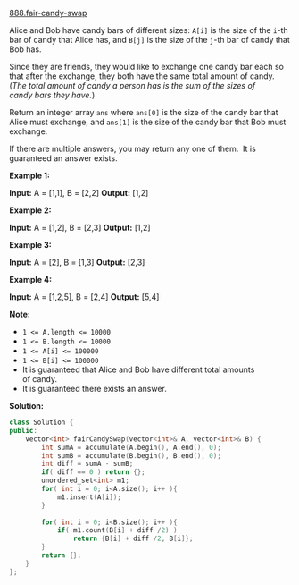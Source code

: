 [888.fair-candy-swap](https://leetcode.com/problems/fair-candy-swap/)  

Alice and Bob have candy bars of different sizes: `A[i]` is the size of the `i`\-th bar of candy that Alice has, and `B[j]` is the size of the `j`\-th bar of candy that Bob has.

Since they are friends, they would like to exchange one candy bar each so that after the exchange, they both have the same total amount of candy.  (_The total amount of candy a person has is the sum of the sizes of candy bars they have._)

Return an integer array `ans` where `ans[0]` is the size of the candy bar that Alice must exchange, and `ans[1]` is the size of the candy bar that Bob must exchange.

If there are multiple answers, you may return any one of them.  It is guaranteed an answer exists.

**Example 1:**

**Input:** A = \[1,1\], B = \[2,2\]
**Output:** \[1,2\]

**Example 2:**

**Input:** A = \[1,2\], B = \[2,3\]
**Output:** \[1,2\]

**Example 3:**

**Input:** A = \[2\], B = \[1,3\]
**Output:** \[2,3\]

**Example 4:**

**Input:** A = \[1,2,5\], B = \[2,4\]
**Output:** \[5,4\]

**Note:**

*   `1 <= A.length <= 10000`
*   `1 <= B.length <= 10000`
*   `1 <= A[i] <= 100000`
*   `1 <= B[i] <= 100000`
*   It is guaranteed that Alice and Bob have different total amounts of candy.
*   It is guaranteed there exists an answer.  



**Solution:**  

```cpp
class Solution {
public:
    vector<int> fairCandySwap(vector<int>& A, vector<int>& B) {
        int sumA = accumulate(A.begin(), A.end(), 0);
        int sumB = accumulate(B.begin(), B.end(), 0);
        int diff = sumA - sumB;
        if( diff == 0 ) return {};
        unordered_set<int> m1;
        for( int i = 0; i<A.size(); i++ ){
            m1.insert(A[i]);
        }
        
        for( int i = 0; i<B.size(); i++ ){
            if( m1.count(B[i] + diff /2) )
                return {B[i] + diff /2, B[i]};
        }
        return {};
    }
};
```
      
